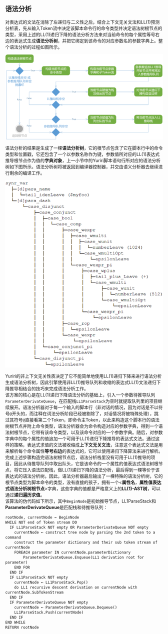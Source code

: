 ﻿## 语法分析

对表达式的文法在消除了左递归与二义性之后，结合上下文无关文法和LL(1)预测分析表，先从输入Token流中决定该脚本命令行的命令类型并决定语法树根节点的类型，采用上述的LL(1)递归下降的语法分析方法来对当前命令的每个属性等号右边的表达式生成**语法分析树**，并把它绑定到该命令的对应参数名的参数字典上。整个语法分析的过程如图所示。<br/>

![Parser](./Parser.png)

语法分析的结果是生成了一棵**语法分析树**，它的根节点包含了它在脚本行中的命令类型和位置戳，它还包含了一个以参数名称作为键，参数值所对应的LL(1)表达式推导根节点作为值的**字典对象**，上一小节中的Yuriri脚本语句行所对应的语法分析树如下图所示。语法分析树将被返回到编译器控制器，并交由语义分析器去继续进行剩余的编译工作。

![AST](./AST.png)

Yuriri的非上下文无关性质决定了它不能简单地使用LL(1)递归下降来进行语法分析生成语法分析树，因此引擎使用非LL(1)推导队列和收缩的表达式LL(1)文法递归下降推导相结合的技巧来完成语法分析工作。<br/>
该方案的核心是在LL(1)递归下降语法分析的基础上，引入一个参数待推导队列`ParameterDerivateQueue`，在匹配栈`LL1ParseStack`为空时就提取队列里的项目继续展开。语法分析器对于每一个输入的脚本行（非对话的情况，因为对话是不以符号`@`开头的，而注释在词法分析阶段已经被剔除了，对话情况将被特殊处理），跳过其符号`@`直接看第二个Token，即命令主Token，以此来构造这个脚本行的语法树根节点并附上命令类型，语法分析器会为命令构造对应的参数字典，得到一个语法树根节点，它带有该命令类型，以及该命令对应的一个参数字典。随后，对参数字典中的每个属性的值追加一个可用于LL(1)递归下降推导的表达式文法。通过这样的策略，表达式求值的文法被收缩成**上下文无关文法**，注意这个表达式文法是用来解析每个命令属性**等号右边**的表达式的，它可以使用递归下降算法来进行解析。<br/>
完成上述步骤构造完语法树根节点后，语法分析栈里没有可用于LL(1)推导的项目，因此从待推导队列中取出队头，它是该命令的一个属性的值表达式语法树根节点，将它压入语法匹配栈，做LL(1)递归下降的语法分析，最后得到一棵等价于该表达式的语法分析树。因此，语法分析器最后输出了一棵特殊的语法分析树，它的根节点类型为脚本命令的类型，没有直接的孩子，拥有一个<**属性名**，**属性值表达式语法分析树根节点**>字典，这些字典的值都是严格意义上的**LL(1)-AST树**，可以通过**递归遍历求值**。<br/>
该算法的伪代码如下所示，其中`BeginNode`是初始推导节点，LL1ParseStack和**ParameterDerivateQueue**是匹配栈和待推导队列：
```
rootNode, currentNode ← BeginNode
WHILE NOT end of Token stream DO
  IF LL1ParseStack NOT empty OR ParameterDerivateQueue NOT empty
    currentNode ← construct tree node by parsing the 2nd token to a command
    construct the parameter dictionary and their sub token stream of currentNode
    FOREACH parameter IN currentNode.parameterDictionary
        ParameterDerivateQueue.Enqueue(LL1 derivation root for parameter)
    END FOR
  END IF
  IF LL1ParseStack NOT empty
    currentNode ← LL1ParseStack.Pop()
    do LL1 recursive descent derivation on currentNode with currentNode.SubTokenStream
  END IF
  IF ParameterDerivateQueue NOT empty
    currentNode ← ParameterDerivateQueue.Dequeue()
    LL1ParseStack.Push(currentNode)
  END IF
END WHILE
RETURN rootNode
```
